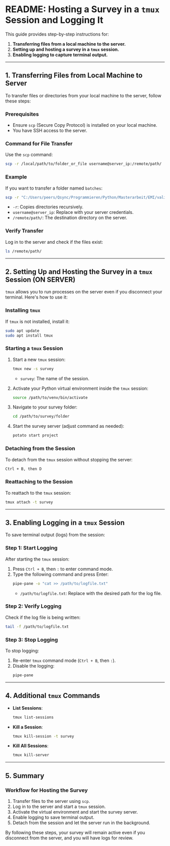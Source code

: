 
# README: Hosting a Survey in a `tmux` Session and Logging It

This guide provides step-by-step instructions for:
1. **Transferring files from a local machine to the server.**
2. **Setting up and hosting a survey in a `tmux` session.**
3. **Enabling logging to capture terminal output.**

---

## 1. Transferring Files from Local Machine to Server

To transfer files or directories from your local machine to the server, follow these steps:

### **Prerequisites**
- Ensure `scp` (Secure Copy Protocol) is installed on your local machine.
- You have SSH access to the server.

### **Command for File Transfer**
Use the `scp` command:
```bash
scp -r /local/path/to/folder_or_file username@server_ip:/remote/path/
```

### **Example**
If you want to transfer a folder named `batches`:
```bash
scp -r "C:/Users/peers/Qsync/Programmieren/Python/Masterarbeit/EMI/validation_survey/batches" peer.saleth@34.132.55.109:/home/peer.saleth/
```

- `-r`: Copies directories recursively.
- `username@server_ip`: Replace with your server credentials.
- `/remote/path/`: The destination directory on the server.

### **Verify Transfer**
Log in to the server and check if the files exist:
```bash
ls /remote/path/
```

---

## 2. Setting Up and Hosting the Survey in a `tmux` Session (ON SERVER)

`tmux` allows you to run processes on the server even if you disconnect your terminal. Here's how to use it:

### **Installing `tmux`**
If `tmux` is not installed, install it:
```bash
sudo apt update
sudo apt install tmux
```

### **Starting a `tmux` Session**
1. Start a new `tmux` session:
   ```bash
   tmux new -s survey
   ```
   - `survey`: The name of the session.

2. Activate your Python virtual environment inside the `tmux` session:
   ```bash
   source /path/to/venv/bin/activate
   ```

3. Navigate to your survey folder:
   ```bash
   cd /path/to/survey/folder
   ```

4. Start the survey server (adjust command as needed):
   ```bash
   potato start project
   ```

### **Detaching from the Session**
To detach from the `tmux` session without stopping the server:
```bash
Ctrl + B, then D
```

### **Reattaching to the Session**
To reattach to the `tmux` session:
```bash
tmux attach -t survey
```

---

## 3. Enabling Logging in a `tmux` Session

To save terminal output (logs) from the session:

### **Step 1: Start Logging**
After starting the `tmux` session:
1. Press `Ctrl + B`, then `:` to enter command mode.
2. Type the following command and press Enter:
   ```bash
   pipe-pane -o "cat >> /path/to/logfile.txt"
   ```
   - `/path/to/logfile.txt`: Replace with the desired path for the log file.

### **Step 2: Verify Logging**
Check if the log file is being written:
```bash
tail -f /path/to/logfile.txt
```

### **Step 3: Stop Logging**
To stop logging:
1. Re-enter `tmux` command mode (`Ctrl + B`, then `:`).
2. Disable the logging:
   ```bash
   pipe-pane
   ```

---

## 4. Additional `tmux` Commands

- **List Sessions**:
  ```bash
  tmux list-sessions
  ```
- **Kill a Session**:
  ```bash
  tmux kill-session -t survey
  ```
- **Kill All Sessions**:
  ```bash
  tmux kill-server
  ```

---

## 5. Summary

### Workflow for Hosting the Survey
1. Transfer files to the server using `scp`.
2. Log in to the server and start a `tmux` session.
3. Activate the virtual environment and start the survey server.
4. Enable logging to save terminal output.
5. Detach from the session and let the server run in the background.

By following these steps, your survey will remain active even if you disconnect from the server, and you will have logs for review.
